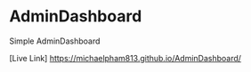 # AdminDashboard
Simple AdminDashboard

[Live Link] https://michaelpham813.github.io/AdminDashboard/
